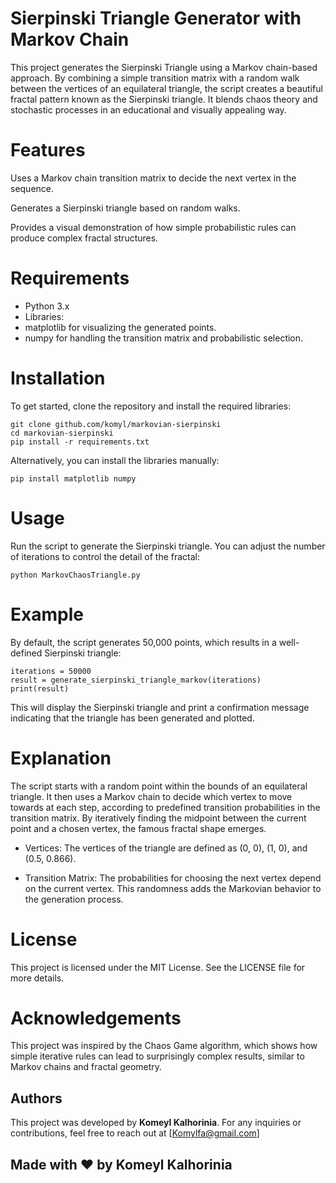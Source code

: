 # Sierpinski Triangle Generator with Markov Chain

This project generates the Sierpinski Triangle using a Markov chain-based approach. By combining a simple transition matrix with a random walk between the vertices of an equilateral triangle, the script creates a beautiful fractal pattern known as the Sierpinski triangle. It blends chaos theory and stochastic processes in an educational and visually appealing way.

 # Features

Uses a Markov chain transition matrix to decide the next vertex in the sequence.

Generates a Sierpinski triangle based on random walks.

Provides a visual demonstration of how simple probabilistic rules can produce complex fractal structures.

# Requirements

- Python 3.x
- Libraries:
- matplotlib for visualizing the generated points.
- numpy for handling the transition matrix and probabilistic selection.

# Installation

To get started, clone the repository and install the required libraries:

```
git clone github.com/komyl/markovian-sierpinski
cd markovian-sierpinski
pip install -r requirements.txt
```

Alternatively, you can install the libraries manually:

```
pip install matplotlib numpy
```

# Usage

Run the script to generate the Sierpinski triangle. You can adjust the number of iterations to control the detail of the fractal:

```
python MarkovChaosTriangle.py
```

# Example

By default, the script generates 50,000 points, which results in a well-defined Sierpinski triangle:

```
iterations = 50000
result = generate_sierpinski_triangle_markov(iterations)
print(result)
```

This will display the Sierpinski triangle and print a confirmation message indicating that the triangle has been generated and plotted.

# Explanation

The script starts with a random point within the bounds of an equilateral triangle. It then uses a Markov chain to decide which vertex to move towards at each step, according to predefined transition probabilities in the transition matrix. By iteratively finding the midpoint between the current point and a chosen vertex, the famous fractal shape emerges.

- Vertices: The vertices of the triangle are defined as (0, 0), (1, 0), and (0.5, 0.866).

- Transition Matrix: The probabilities for choosing the next vertex depend on the current vertex. This randomness adds the Markovian behavior to the generation process.

# License

This project is licensed under the MIT License. See the LICENSE file for more details.

# Acknowledgements

This project was inspired by the Chaos Game algorithm, which shows how simple iterative rules can lead to surprisingly complex results, similar to Markov chains and fractal geometry.

## Authors

This project was developed by **Komeyl Kalhorinia**. For any inquiries or contributions, feel free to reach out at [Komylfa@gmail.com]

## Made with ❤️ by Komeyl Kalhorinia

